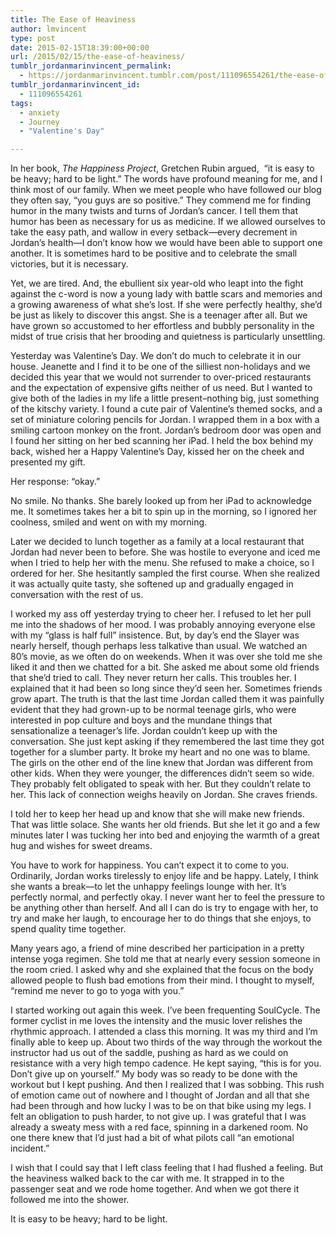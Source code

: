 ```yaml
---
title: The Ease of Heaviness
author: lmvincent
type: post
date: 2015-02-15T18:39:00+00:00
url: /2015/02/15/the-ease-of-heaviness/
tumblr_jordanmarinvincent_permalink:
  - https://jordanmarinvincent.tumblr.com/post/111096554261/the-ease-of-heaviness
tumblr_jordanmarinvincent_id:
  - 111096554261
tags:
  - anxiety
  - Journey
  - "Valentine's Day"

---
```

In her book, _The Happiness Project_, Gretchen Rubin argued,  “it is easy to be heavy; hard to be light.” The words have profound meaning for me, and I think most of our family. When we meet people who have followed our blog they often say, “you guys are so positive.” They commend me for finding humor in the many twists and turns of Jordan’s cancer. I tell them that humor has been as necessary for us as medicine. If we allowed ourselves to take the easy path, and wallow in every setback—every decrement in Jordan’s health—I don’t know how we would have been able to support one another. It is sometimes hard to be positive and to celebrate the small victories, but it is necessary.<!--more-->

Yet, we are tired. And, the ebullient six year-old who leapt into the fight against the c-word is now a young lady with battle scars and memories and a growing awareness of what she’s lost. If she were perfectly healthy, she’d be just as likely to discover this angst. She is a teenager after all. But we have grown so accustomed to her effortless and bubbly personality in the midst of true crisis that her brooding and quietness is particularly unsettling.

<!-- more -->

Yesterday was Valentine’s Day. We don’t do much to celebrate it in our house. Jeanette and I find it to be one of the silliest non-holidays and we decided this year that we would not surrender to over-priced restaurants and the expectation of expensive gifts neither of us need. But I wanted to give both of the ladies in my life a little present–nothing big, just something of the kitschy variety. I found a cute pair of Valentine’s themed socks, and a set of miniature coloring pencils for Jordan. I wrapped them in a box with a smiling cartoon monkey on the front. Jordan’s bedroom door was open and I found her sitting on her bed scanning her iPad. I held the box behind my back, wished her a Happy Valentine’s Day, kissed her on the cheek and presented my gift.

Her response: “okay.”

No smile. No thanks. She barely looked up from her iPad to acknowledge me. It sometimes takes her a bit to spin up in the morning, so I ignored her coolness, smiled and went on with my morning.

Later we decided to lunch together as a family at a local restaurant that Jordan had never been to before. She was hostile to everyone and iced me when I tried to help her with the menu. She refused to make a choice, so I ordered for her. She hesitantly sampled the first course. When she realized it was actually quite tasty, she softened up and gradually engaged in conversation with the rest of us.

I worked my ass off yesterday trying to cheer her. I refused to let her pull me into the shadows of her mood. I was probably annoying everyone else with my “glass is half full” insistence. But, by day’s end the Slayer was nearly herself, though perhaps less talkative than usual. We watched an 80’s movie, as we often do on weekends. When it was over she told me she liked it and then we chatted for a bit. She asked me about some old friends that she’d tried to call. They never return her calls. This troubles her. I explained that it had been so long since they’d seen her. Sometimes friends grow apart. The truth is that the last time Jordan called them it was painfully evident that they had grown-up to be normal teenage girls, who were interested in pop culture and boys and the mundane things that sensationalize a teenager’s life. Jordan couldn’t keep up with the conversation. She just kept asking if they remembered the last time they got together for a slumber party. It broke my heart and no one was to blame. The girls on the other end of the line knew that Jordan was different from other kids. When they were younger, the differences didn’t seem so wide. They probably felt obligated to speak with her. But they couldn’t relate to her. This lack of connection weighs heavily on Jordan. She craves friends.

I told her to keep her head up and know that she will make new friends. That was little solace. She wants her old friends. But she let it go and a few minutes later I was tucking her into bed and enjoying the warmth of a great hug and wishes for sweet dreams.

You have to work for happiness. You can’t expect it to come to you. Ordinarily, Jordan works tirelessly to enjoy life and be happy. Lately, I think she wants a break—to let the unhappy feelings lounge with her. It’s perfectly normal, and perfectly okay. I never want her to feel the pressure to be anything other than herself. And all I can do is try to engage with her, to try and make her laugh, to encourage her to do things that she enjoys, to spend quality time together.

Many years ago, a friend of mine described her participation in a pretty intense yoga regimen. She told me that at nearly every session someone in the room cried. I asked why and she explained that the focus on the body allowed people to flush bad emotions from their mind. I thought to myself, “remind me never to go to yoga with you.”

I started working out again this week. I’ve been frequenting SoulCycle. The former cyclist in me loves the intensity and the music lover relishes the rhythmic approach. I attended a class this morning. It was my third and I’m finally able to keep up. About two thirds of the way through the workout the instructor had us out of the saddle, pushing as hard as we could on resistance with a very high tempo cadence. He kept saying, “this is for you. Don’t give up on yourself.” My body was so ready to be done with the workout but I kept pushing. And then I realized that I was sobbing. This rush of emotion came out of nowhere and I thought of Jordan and all that she had been through and how lucky I was to be on that bike using my legs. I felt an obligation to push harder, to not give up. I was grateful that I was already a sweaty mess with a red face, spinning in a darkened room. No one there knew that I’d just had a bit of what pilots call “an emotional incident.”

I wish that I could say that I left class feeling that I had flushed a feeling. But the heaviness walked back to the car with me. It strapped in to the passenger seat and we rode home together. And when we got there it followed me into the shower.

It is easy to be heavy; hard to be light.